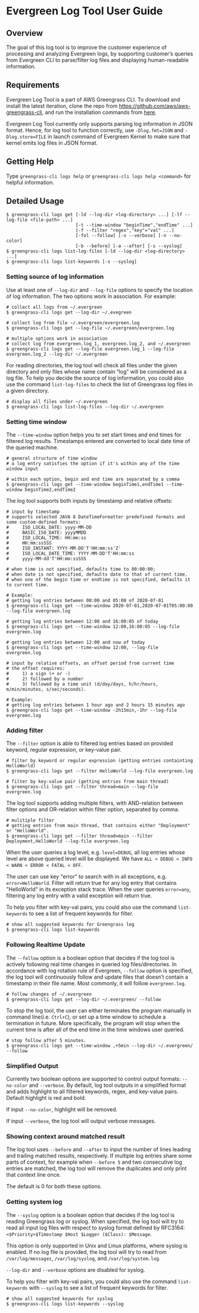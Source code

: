# Evergreen Log Tool User Guide

## Overview

The goal of this log tool is to improve the customer experience of processing and analyzing Evergreen logs,
 by supporting customer’s queries from Evergreen CLI to parse/filter log files and displaying human-readable information.

## Requirements

Evergreen Log Tool is a part of AWS Greengrass CLI. To download and install the latest iteration, clone the repo 
from https://github.com/aws/aws-greengrass-cli, and run the installation commands from [here](https://github.com/aws/aws-greengrass-cli/blob/master/README.md#installation).

Evergreen Log Tool currently only supports parsing log information in JSON format. Hence, for log tool to function
 correctly, use ``-Dlog.fmt=JSON`` and ``-Dlog.store=FILE`` in launch command of Evergreen Kernel to make sure that kernel emits log files in JSON format.

## Getting Help

Type ``greengrass-cli logs help`` or ``greengrass-cli logs help <command>`` for helpful information.

## Detailed Usage
```
$ greengrass-cli logs get [-ld --log-dir <log-directory> ...] [-lf --log-file <file-path> ...]
                          [-t --time-window "beginTime","endTime" ...]
                          [-f --filter "regex","key"="val" ...]
                          [-fol --follow] [-v --verbose] [-n --no-color]
                          [-b --before] [-a --after] [-s --syslog]
$ greengrass-cli logs list-log-files [-ld --log-dir <log-directory> ...]
$ greengrass-cli logs list-keywords [-s --syslog]
```

### Setting source of log information

Use at least one of ``--log-dir`` and ``--log-file`` options to specify the location of log information. The two options
 work in association. For example:
```
# collect all logs from ~/.evergreen
$ greengrass-cli logs get --log-dir ~/.evegreen

# collect log from file ~/.evergreen/evergreen.log
$ greengrass-cli logs get --log-file ~/.evergreen/evergreen.log

# multiple options work in association
# collect log from evergreen.log_1, evergreen.log_2, and ~/.evergreen
$ greengrass-cli logs get --log-file evergreen.log_1 --log-file evergreen.log_2 --log-dir ~/.evergreen
```

For reading directories, the log tool will check all files under the given directory and only files whose name contain
 “log” will be considered as a log file. To help you decide the source of log information, you could also use the 
 command ``list-log-files`` to check the list of Greengrass log files in a given directory.
 
```
# display all files under ~/.evergreen
$ greengrass-cli logs list-log-files --log-dir ~/.evergreen
```

### Setting time window

The ``--time-window`` option helps you to set start times and end times for filtered log results.
 Timestamps entered are converted to local date time of the queried machine. 
 
```
# general structure of time window
# a log entry satisfies the option if it's within any of the time window input

# within each option, begin and end time are separated by a comma
$ greengrass-cli logs get --time-window beginTime1,endTime1 --time-window beginTime2,endTime2
```

The log tool supports both inputs by timestamp and relative offsets:
```
# input by timestamp
# supports selected JAVA 8 DateTimeFormatter predefined formats and some custom-defined formats:
#     ISO_LOCAL_DATE: yyyy-MM-DD
#     BASIC_ISO_DATE: yyyyMMDD
#     ISO_LOCAL_TIME: HH:mm:ss
#     HH:mm:ssSSS
#     ISO_INSTANT: YYYY-MM-DD'T'HH:mm:ss'Z'
#     ISO_LOCAL_DATE_TIME: YYYY-MM-DD'T'HH:mm:ss
#     yyyy-MM-dd'T'HH:mm:ssSSS

# when time is not specified, defaults time to 00:00:00;
# when date is not specified, defaults date to that of current time.
# when one of the begin time or endtime is not specified, defaults it to current time.

# Example:
# getting log entries between 00:00 and 05:00 of 2020-07-01
$ greengrass-cli logs get --time-window 2020-07-01,2020-07-01T05:00:00 --log-file evergreen.log

# getting log entries between 12:00 and 16:00:05 of today
$ greengrass-cli logs get --time-window 12:00,16:00:05 --log-file evergreen.log

# getting log entries between 12:00 and now of today
$ greengrass-cli logs get --time-window 12:00, --log-file evergreen.log
```

```
# input by relative offsets, an offset period from current time
# the offset requires: 
#     1) a sign (+ or -) 
#     2) followed by a number 
#     3) followed by a time unit (d/day/days, h/hr/hours, m/min/minutes, s/sec/seconds).

# Example: 
# getting log entries between 1 hour ago and 2 hours 15 minutes ago
$ greengrass-cli logs get --time-window -2h15min,-1hr --log-file evergreen.log
```

### Adding filter

The ``--filter`` option is able to filtered log entries based on provided keyword, regular expression, or key-value pair.

```
# filter by keyword or regular expression (getting entries containting HelloWorld)
$ greengrass-cli logs get --filter HelloWorld --log-file evergreen.log

# filter by key-value pair (getting entries from main thread)
$ greengrass-cli logs get --filter thread=main --log-file evergreen.log
```

The log tool supports adding multiple filters, with AND-relation between filter options and OR-relation within filter 
option, separated by comma.
```
# mulitiple filter
# getting entries from main thread, that contains either "Deployment" or "HelloWorld".
$ greengrass-cli logs get --filter thread=main --filter Deployment,HelloWorld --log-file evergreen.log
```
When the user queries a log level, e.g. ``level=DEBUG``, all log entries whose level are above queried level will 
be displayed. We have ``ALL < DEBUG < INFO < WARN < ERROR < FATAL < OFF``.

The user can use key "error" to search with in all exceptions, e.g. ``error=HelloWorld``. Filter will return true for
any log entry that contains "HelloWorld" in its exception stack trace. When the user queries ``error=any``,
filtering any log entry with a valid exception will return true.

To help you filter with key-val pairs, you could also use the command ``list-keywords`` to see a list of frequent keywords
for filter.
```
# show all suggested keywords for Greengrass log
$ greengrass-cli logs list-keywords
```

### Following Realtime Update

The ``--follow`` option is a boolean option that decides if the log tool is actively following real time changes in 
queried log files/directories. In accordance with log rotation rule of Evergreen, ``--follow`` option is specified, 
the log tool will continuously follow and update files that doesn’t contain a timestamp in their file name. 
Most commonly, it will follow ``evergreen.log``.

```
# follow changes of ~/.evergreen
$ greengrass-cli logs get --log-dir ~/.evergreen/ --follow
```

To stop the log tool, the user can either terminates the program manually in command line(i.e. ``Ctrl+C``), or set up a time
 window to schedule a termination in future. More specifically, the program will stop when the current time is after all
  of the end time in the time windows user queried.

```
# stop follow after 5 minutes.
$ greengrass-cli logs get --time-window ,+5min --log-dir ~/.evergreen/ --follow
```
### Simplified Output
Currently two boolean options are supported to control output formats: ``--no-color`` and ``--verbose``.
By default, log tool outputs in a simplified format and adds highlight to all filtered keywords, regex,
 and key-value pairs. Default highlight is red and bold.

If input ``--no-color``, highlight will be removed.

If input ``--verbose``, the log tool will output verbose messages.

### Showing context around matched result
The log tool uses ``--before`` and ``--after`` to input the number of lines leading and trailing matched results, respectively.
If multiple log entries share some parts of context, for example when ``--before 5`` and two consecutive log entries are matched,
 the log tool will remove the duplicates and only print that context line once.

The default is 0 for both these options.

### Getting system log
The ``--syslog`` option is a boolean option that decides if the log tool is reading Greengrass log or syslog.
When specified, the log tool will try to read all input log files with respect to syslog format defined by RFC3164: 
``<$Priority>$Timestamp $Host $Logger ($Class): $Message``.

This option is only supported in Unix and Linux platforms, where syslog is enabled. If no log file is provided,
the log tool will try to read from ``/var/log/messages``, ``/var/log/syslog``, and ``/var/log/system.log``. 

``--log-dir`` and ``--verbose`` options are disabled for syslog.

To help you filter with key-val pairs, you could also use the command ``list-keywords`` with ``--syslog`` to see
a list of frequent keywords for filter.
```
# show all suggested keywords for syslog
$ greengrass-cli logs list-keywords --syslog
```